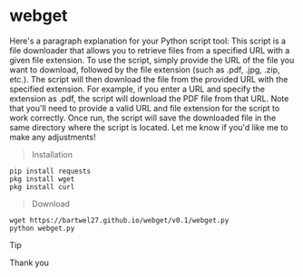 # webget
Here's a paragraph explanation for your Python script tool:
This script is a file downloader that allows you to retrieve files from a specified URL with a given file extension. To use the script, simply provide the URL of the file you want to download, followed by the file extension (such as .pdf, .jpg, .zip, etc.). The script will then download the file from the provided URL with the specified extension. For example, if you enter a URL and specify the extension as .pdf, the script will download the PDF file from that URL. Note that you'll need to provide a valid URL and file extension for the script to work correctly. Once run, the script will save the downloaded file in the same directory where the script is located.
Let me know if you'd like me to make any adjustments!
> Installation
```
pip install requests
pkg install wget
pkg install curl
```
> Download
```
wget https://bartwel27.github.io/webget/v0.1/webget.py
python webget.py
```
>[!TIP]
> Thank you
